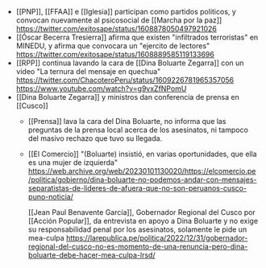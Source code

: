 - [[PNP]], [[FFAA]] e [[Iglesia]] participan como partidos politicos, y convocan nuevamente al psicosocial de [[Marcha por la paz]] https://twitter.com/exitosape/status/1608878050497921026
- [[Óscar Becerra Tresierra]] afirma que existen "infiltrados terroristas" en MINEDU, y afirma que convocara un "ejercito de lectores" https://twitter.com/exitosape/status/1608889585119133696
- [[RPP]] continua lavando la cara de [[Dina Boluarte Zegarra]] con un video "La ternura del mensaje en quechua" https://twitter.com/ChacoteroPeru/status/1609226781965357056 https://www.youtube.com/watch?v=g9vxZfNPomU
- [[Dina Boluarte Zegarra]] y ministros dan conferencia de prensa en [[Cusco]]
	- [[Prensa]] lava la cara del Dina Boluarte, no informa que las preguntas de la prensa local acerca de los asesinatos, ni tampoco del masivo rechazo que tuvo su llegada.
	- [[El Comercio]] "(Boluarte) insistió, en varias oportunidades, que ella es una mujer de izquierda" https://web.archive.org/web/20230101130020/https://elcomercio.pe/politica/gobierno/dina-boluarte-no-podemos-andar-con-mensajes-separatistas-de-lideres-de-afuera-que-no-son-peruanos-cusco-puno-noticia/
	  
	  [[Jean Paul Benavente García]], Gobernador Regional del Cusco por [[Acción Popular]], da entrevista en apoyo a Dina Boluarte y no exige su responsabilidad penal por los asesinatos, solamente le pide un mea-culpa https://larepublica.pe/politica/2022/12/31/gobernador-regional-del-cusco-no-es-momento-de-una-renuncia-pero-dina-boluarte-debe-hacer-mea-culpa-lrsd/
